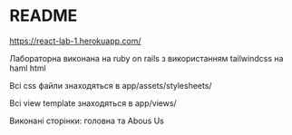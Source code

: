 # README 

https://react-lab-1.herokuapp.com/

Лабораторна виконана на ruby on rails з використанням tailwindcss на haml html 

Всі css файли знаходяться в app/assets/stylesheets/

Всі view template знаходяться в app/views/

Виконані сторінки: головна та Abous Us
